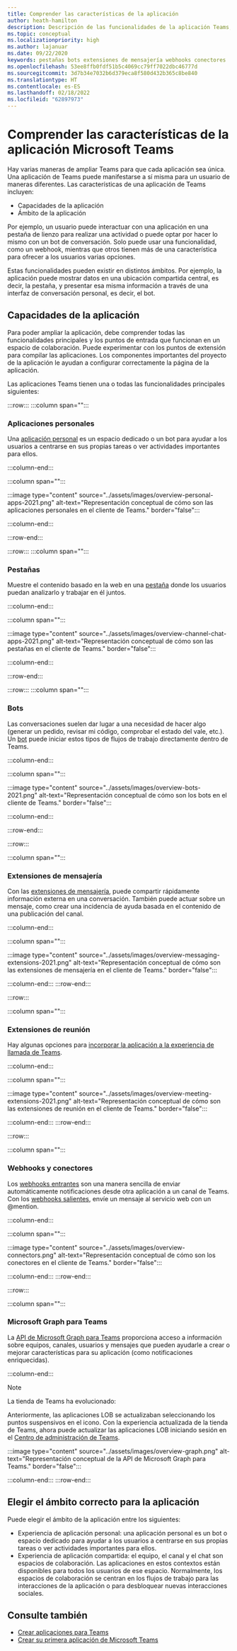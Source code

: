```yaml
---
title: Comprender las características de la aplicación
author: heath-hamilton
description: Descripción de las funcionalidades de la aplicación Teams, como pestañas, bots, extensiones de mensajería y webhooks y conectores; ámbito de la aplicación, como aplicaciones personales y compartidas
ms.topic: conceptual
ms.localizationpriority: high
ms.author: lajanuar
ms.date: 09/22/2020
keywords: pestañas bots extensiones de mensajería webhooks conectores
ms.openlocfilehash: 53ee8ffb0fdf51b5c4069cc79ff7022dbc46777d
ms.sourcegitcommit: 3d7b34e7032b6d379eca8f580d432b365c8be840
ms.translationtype: HT
ms.contentlocale: es-ES
ms.lasthandoff: 02/18/2022
ms.locfileid: "62897973"
---
```

# <a name="understand-microsoft-teams-app-features"></a>Comprender las características de la aplicación Microsoft Teams

Hay varias maneras de ampliar Teams para que cada aplicación sea única. Una aplicación de Teams puede manifestarse a sí misma para un usuario de maneras diferentes. Las características de una aplicación de Teams incluyen:

- Capacidades de la aplicación
- Ámbito de la aplicación

Por ejemplo, un usuario puede interactuar con una aplicación en una pestaña de lienzo para realizar una actividad o puede optar por hacer lo mismo con un bot de conversación. Solo puede usar una funcionalidad, como un webhook, mientras que otros tienen más de una característica para ofrecer a los usuarios varias opciones.

Estas funcionalidades pueden existir en distintos ámbitos. Por ejemplo, la aplicación puede mostrar datos en una ubicación compartida central, es decir, la pestaña, y presentar esa misma información a través de una interfaz de conversación personal, es decir, el bot.

## <a name="app-capabilities"></a>Capacidades de la aplicación

Para poder ampliar la aplicación, debe comprender todas las funcionalidades principales y los puntos de entrada que funcionan en un espacio de colaboración. Puede experimentar con los puntos de extensión para compilar las aplicaciones. Los componentes importantes del proyecto de la aplicación le ayudan a configurar correctamente la página de la aplicación.

Las aplicaciones Teams tienen una o todas las funcionalidades principales siguientes:

:::row:::
   :::column span="":::
### <a name="personal-apps"></a>Aplicaciones personales

Una [aplicación personal](../concepts/design/personal-apps.md) es un espacio dedicado o un bot para ayudar a los usuarios a centrarse en sus propias tareas o ver actividades importantes para ellos.

   :::column-end:::

   :::column span="":::

:::image type="content" source="../assets/images/overview-personal-apps-2021.png" alt-text="Representación conceptual de cómo son las aplicaciones personales en el cliente de Teams." border="false":::

   :::column-end:::

:::row-end:::

:::row:::
   :::column span="":::

### <a name="tabs"></a>Pestañas

Muestre el contenido basado en la web en una [pestaña](../tabs/what-are-tabs.md) donde los usuarios puedan analizarlo y trabajar en él juntos.

   :::column-end:::

   :::column span="":::

:::image type="content" source="../assets/images/overview-channel-chat-apps-2021.png" alt-text="Representación conceptual de cómo son las pestañas en el cliente de Teams." border="false":::

   :::column-end:::

:::row-end:::

:::row:::
   :::column span="":::

### <a name="bots"></a>Bots

Las conversaciones suelen dar lugar a una necesidad de hacer algo (generar un pedido, revisar mi código, comprobar el estado del vale, etc.). Un [bot](../bots/what-are-bots.md) puede iniciar estos tipos de flujos de trabajo directamente dentro de Teams.

   :::column-end:::

   :::column span="":::

:::image type="content" source="../assets/images/overview-bots-2021.png" alt-text="Representación conceptual de cómo son los bots en el cliente de Teams." border="false":::

   :::column-end:::

:::row-end:::

:::row:::

   :::column span="":::

### <a name="messaging-extensions"></a>Extensiones de mensajería

Con las [extensiones de mensajería](../messaging-extensions/what-are-messaging-extensions.md), puede compartir rápidamente información externa en una conversación. También puede actuar sobre un mensaje, como crear una incidencia de ayuda basada en el contenido de una publicación del canal.

   :::column-end:::

   :::column span="":::

:::image type="content" source="../assets/images/overview-messaging-extensions-2021.png" alt-text="Representación conceptual de cómo son las extensiones de mensajería en el cliente de Teams." border="false":::

   :::column-end:::
:::row-end:::

:::row:::

   :::column span="":::

### <a name="meeting-extensions"></a>Extensiones de reunión

Hay algunas opciones para [incorporar la aplicación a la experiencia de llamada de Teams](../apps-in-teams-meetings/design/designing-apps-in-meetings.md).

   :::column-end:::

   :::column span="":::

:::image type="content" source="../assets/images/overview-meeting-extensions-2021.png" alt-text="Representación conceptual de cómo son las extensiones de reunión en el cliente de Teams." border="false":::

   :::column-end:::
:::row-end:::

:::row:::

   :::column span="":::

### <a name="webhooks-and-connectors"></a>Webhooks y conectores

Los [webhooks entrantes](../webhooks-and-connectors/what-are-webhooks-and-connectors.md#incoming-webhooks) son una manera sencilla de enviar automáticamente notificaciones desde otra aplicación a un canal de Teams. Con los [webhooks salientes](../webhooks-and-connectors/what-are-webhooks-and-connectors.md#outgoing-webhooks), envíe un mensaje al servicio web con un @mention.

   :::column-end:::

   :::column span="":::

:::image type="content" source="../assets/images/overview-connectors.png" alt-text="Representación conceptual de cómo son los conectores en el cliente de Teams." border="false":::

   :::column-end:::
:::row-end:::

:::row:::

   :::column span="":::

### <a name="microsoft-graph-for-teams"></a>Microsoft Graph para Teams

La [API de Microsoft Graph para Teams](/graph/teams-concept-overview) proporciona acceso a información sobre equipos, canales, usuarios y mensajes que pueden ayudarle a crear o mejorar características para su aplicación (como notificaciones enriquecidas).

   :::column-end:::

> [!NOTE]
> La tienda de Teams ha evolucionado:
> 
> Anteriormente, las aplicaciones LOB se actualizaban seleccionando los puntos suspensivos en el icono. Con la experiencia actualizada de la tienda de Teams, ahora puede actualizar las aplicaciones LOB iniciando sesión en el [Centro de administración de Teams](https://admin.teams.microsoft.com).

:::image type="content" source="../assets/images/overview-graph.png" alt-text="Representación conceptual de la API de Microsoft Graph para Teams." border="false":::

   :::column-end:::
:::row-end:::

## <a name="choose-the-correct-scope-for-your-app"></a>Elegir el ámbito correcto para la aplicación

Puede elegir el ámbito de la aplicación entre los siguientes:

- Experiencia de aplicación personal: una aplicación personal es un bot o espacio dedicado para ayudar a los usuarios a centrarse en sus propias tareas o ver actividades importantes para ellos.
- Experiencia de aplicación compartida: el equipo, el canal y el chat son espacios de colaboración. Las aplicaciones en estos contextos están disponibles para todos los usuarios de ese espacio. Normalmente, los espacios de colaboración se centran en los flujos de trabajo para las interacciones de la aplicación o para desbloquear nuevas interacciones sociales.

## <a name="see-also"></a>Consulte también

* [Crear aplicaciones para Teams](../overview.md)
* [Crear su primera aplicación de Microsoft Teams](../build-your-first-app/build-first-app-overview.md)